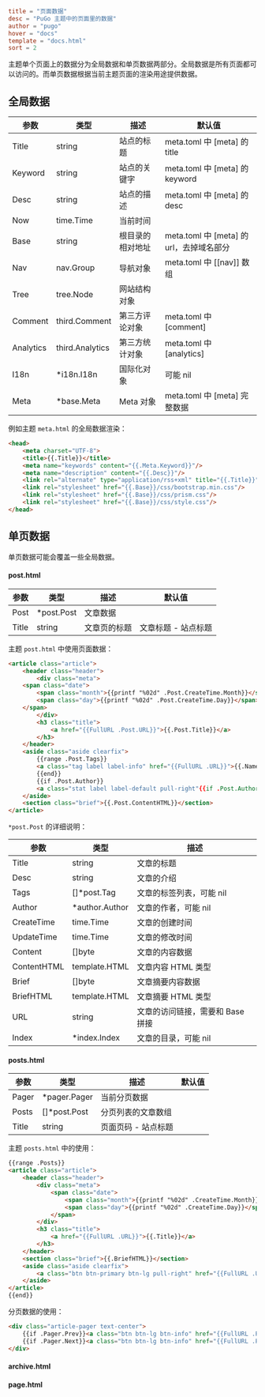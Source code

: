 ```toml
title = "页面数据"
desc = "PuGo 主题中的页面里的数据"
author = "pugo"
hover = "docs"
template = "docs.html"
sort = 2
```

主题单个页面上的数据分为全局数据和单页数据两部分。全局数据是所有页面都可以访问的。而单页数据根据当前主题页面的渲染用途提供数据。

## 全局数据

参数 | 类型 | 描述 | 默认值
--- | --- | --- | ---
Title | string | 站点的标题 | meta.toml 中 [meta] 的 title
Keyword | string | 站点的关键字 | meta.toml 中 [meta] 的 keyword
Desc | string | 站点的描述 | meta.toml 中 [meta] 的 desc 
Now | time.Time | 当前时间 |  
Base | string | 根目录的相对地址 | meta.toml 中 [meta] 的 url，去掉域名部分
Nav | nav.Group | 导航对象 | meta.toml 中 [[nav]] 数组
Tree | tree.Node | 网站结构对象 | 
Comment | third.Comment | 第三方评论对象 | meta.toml 中 [comment] 
Analytics | third.Analytics | 第三方统计对象 | meta.toml 中 [analytics]
I18n | *i18n.I18n | 国际化对象 | 可能 nil
Meta | *base.Meta | Meta 对象 | meta.toml 中 [meta] 完整数据

例如主题 `meta.html` 的全局数据渲染：

```html
<head>
    <meta charset="UTF-8">
    <title>{{.Title}}</title>
    <meta name="keywords" content="{{.Meta.Keyword}}"/>
    <meta name="description" content="{{.Desc}}"/>
    <link rel="alternate" type="application/rss+xml" title="{{.Title}}" href="{{.Base}}/feed.xml" />
    <link rel="stylesheet" href="{{.Base}}/css/bootstrap.min.css"/>
    <link rel="stylesheet" href="{{.Base}}/css/prism.css"/>
    <link rel="stylesheet" href="{{.Base}}/css/style.css"/>
</head>
```

## 单页数据

单页数据可能会覆盖一些全局数据。

#### post.html

参数 | 类型 | 描述 | 默认值
--- | --- | --- | ---
Post | *post.Post | 文章数据 | 
Title | string | 文章页的标题 | 文章标题 - 站点标题

主题 `post.html` 中使用页面数据：

```html
<article class="article">
    <header class="header">
        <div class="meta">
    <span class="date">
        <span class="month">{{printf "%02d" .Post.CreateTime.Month}}</span>
        <span class="day">{{printf "%02d" .Post.CreateTime.Day}}</span>
    </span>
        </div>
        <h3 class="title">
            <a href="{{FullURL .Post.URL}}">{{.Post.Title}}</a>
        </h3>
    </header>
    <aside class="aside clearfix">
        {{range .Post.Tags}}
        <a class="tag label label-info" href="{{FullURL .URL}}">{{.Name}}</a>
        {{end}}
        {{if .Post.Author}}
        <a class="stat label label-default pull-right"{{if .Post.Author.URL}} href="{{.Post.Author.URL}}" target="_blank"{{end}}>{{.Post.Author.Name}}</a>{{end}}
    </aside>
    <section class="brief">{{.Post.ContentHTML}}</section>
</article>
```

`*post.Post` 的详细说明：

参数 | 类型 | 描述 
--- | --- | --- 
Title | string | 文章的标题
Desc | string | 文章的介绍
Tags | []*post.Tag | 文章的标签列表，可能 nil
Author | *author.Author | 文章的作者，可能 nil
CreateTime | time.Time | 文章的创建时间
UpdateTime | time.Time | 文章的修改时间
Content | []byte | 文章的内容数据
ContentHTML | template.HTML | 文章内容 HTML 类型
Brief | []byte | 文章摘要内容数据
BriefHTML | template.HTML | 文章摘要 HTML 类型
URL | string | 文章的访问链接，需要和 Base 拼接
Index | *index.Index | 文章的目录，可能 nil

#### posts.html

参数 | 类型 | 描述 | 默认值
--- | --- | --- | ---
Pager | *pager.Pager | 当前分页数据 | 
Posts | []*post.Post | 分页列表的文章数组 | 
Title | string | 页面页码 - 站点标题

主题 `posts.html` 中的使用：

```html
{{range .Posts}}
<article class="article">
    <header class="header">
        <div class="meta">
            <span class="date">
                <span class="month">{{printf "%02d" .CreateTime.Month}}</span>
                <span class="day">{{printf "%02d" .CreateTime.Day}}</span>
            </span>
        </div>
        <h3 class="title">
            <a href="{{FullURL .URL}}">{{.Title}}</a>
        </h3>
    </header>
    <section class="brief">{{.BriefHTML}}</section>
    <aside class="aside clearfix">
        <a class="btn btn-primary btn-lg pull-right" href="{{FullURL .URL}}">Read More</a>
    </aside>
</article>
{{end}}
```

分页数据的使用：

```html
<div class="article-pager text-center">
    {{if .Pager.Prev}}<a class="btn btn-lg btn-info" href="{{FullURL .Pager.PrevURL}}">Prev</a>{{end}}
    {{if .Pager.Next}}<a class="btn btn-lg btn-info" href="{{FullURL .Pager.NextURL}}">Next</a>{{end}}
</div>
```

#### archive.html

#### page.html